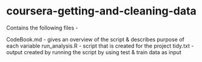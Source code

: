 coursera-getting-and-cleaning-data
==================================
Contains the following files - 

CodeBook.md - gives an overview of the script & describes purpose of each variable
run_analysis.R - script that is created for the project
tidy.txt - output created by running the script by using test & train data as input
